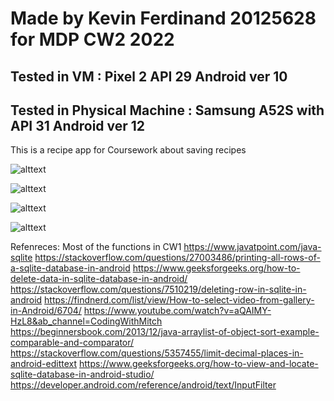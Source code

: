 # Made by Kevin Ferdinand 20125628 for MDP CW2 2022
## Tested in VM : Pixel 2 API 29 Android ver 10
## Tested in Physical Machine : Samsung A52S with API 31 Android ver 12

This is a recipe app for Coursework about saving recipes

![alttext](images/Main.png "Main")

![alttext](images/newrecipe.png "newrecipe")

![alttext](images/viewrecipe.png "viewrecipe")

![alttext](images/viewvideo.png "viewvideo")


Refenreces:
Most of the functions in CW1
https://www.javatpoint.com/java-sqlite
https://stackoverflow.com/questions/27003486/printing-all-rows-of-a-sqlite-database-in-android
https://www.geeksforgeeks.org/how-to-delete-data-in-sqlite-database-in-android/
https://stackoverflow.com/questions/7510219/deleting-row-in-sqlite-in-android
https://findnerd.com/list/view/How-to-select-video-from-gallery-in-Android/6704/
https://www.youtube.com/watch?v=aQAIMY-HzL8&ab_channel=CodingWithMitch
https://beginnersbook.com/2013/12/java-arraylist-of-object-sort-example-comparable-and-comparator/
https://stackoverflow.com/questions/5357455/limit-decimal-places-in-android-edittext
https://www.geeksforgeeks.org/how-to-view-and-locate-sqlite-database-in-android-studio/
https://developer.android.com/reference/android/text/InputFilter
